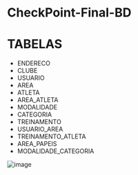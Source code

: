 # CheckPoint-Final-BD

# TABELAS

- ENDERECO
- CLUBE
- USUARIO
- AREA
- ATLETA
- AREA_ATLETA
- MODALIDADE
- CATEGORIA
- TREINAMENTO
- USUARIO_AREA
- TREINAMENTO_ATLETA
- AREA_PAPEIS
- MODALIDADE_CATEGORIA

![image](https://user-images.githubusercontent.com/99745406/194123011-7a16eafb-9ee7-41d0-8300-1187b2612fd8.png)
